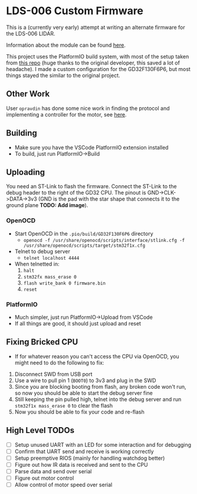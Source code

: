 # LDS-006 Custom Firmware
This is a (currently very early) attempt at writing an alternate firmware for the LDS-006 LIDAR.

Information about the module can be found [here](https://0x416c6578.github.io/lds-006/overview.html).

This project uses the PlatformIO build system, with most of the setup taken from [this repo](https://github.com/maxgerhardt/pio-gd32f130c6) (huge thanks to the original developer, this saved a lot of headache). I made a custom configuration for the GD32F130F6P6, but most things stayed the similar to the original project.

## Other Work
User `opravdin` has done some nice work in finding the protocol and implementing a controller for the motor, see [here](https://github.com/opravdin/lds-006-reverse-engineering).

## Building
- Make sure you have the VSCode PlatformIO extension installed
- To build, just run PlatformIO->Build

## Uploading
You need an ST-Link to flash the firmware. Connect the ST-Link to the debug header to the right of the GD32 CPU. The pinout is GND->CLK->DATA->3v3 (GND is the pad with the star shape that connects it to the ground plane **TODO: Add image**).
### OpenOCD
- Start OpenOCD in the `.pio/build/GD32F130F6P6` directory
  - `openocd -f /usr/share/openocd/scripts/interface/stlink.cfg -f /usr/share/openocd/scripts/target/stm32f1x.cfg`
- Telnet to debug server
  - `telnet localhost 4444`
- When telnetted in:
  1. `halt`
  2. `stm32fx mass_erase 0`
  3. `flash write_bank 0 firmware.bin`
  4. `reset`

### PlatformIO
- Much simpler, just run PlatformIO->Upload from VSCode
- If all things are good, it should just upload and reset

## Fixing Bricked CPU
- If for whatever reason you can't access the CPU via OpenOCD, you might need to do the following to fix:
1. Disconnect SWD from USB port
2. Use a wire to pull pin 1 (`BOOT0`) to 3v3 and plug in the SWD
3. Since you are blocking booting from flash, any broken code won't run, so now you should be able to start the debug server fine
4. Still keeping the pin pulled high, telnet into the debug server and run `stm32f1x mass_erase 0` to clear the flash
5. Now you should be able to fix your code and re-flash

## High Level TODOs
- [ ] Setup unused UART with an LED for some interaction and for debugging
- [ ] Confirm that UART send and receive is working correctly
- [ ] Setup preemptive RIOS (mainly for handling watchdog better)
- [ ] Figure out how IR data is received and sent to the CPU
- [ ] Parse data and send over serial
- [ ] Figure out motor control
- [ ] Allow control of motor speed over serial
